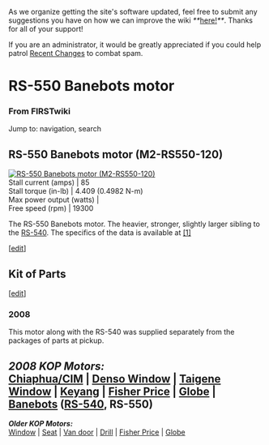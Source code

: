 As we organize getting the site's software updated, feel free to submit any
suggestions you have on how we can improve the wiki
_**_[here!](/index.php/User:Hallry/Suggestions "User:Hallry/Suggestions"
)_**_. Thanks for all of your support!

If you are an administrator, it would be greatly appreciated if you could help
patrol [Recent Changes](/index.php/Special:Recentchanges
"Special:Recentchanges" ) to combat spam.

# RS-550 Banebots motor

### From FIRSTwiki

Jump to: navigation, search

  

RS-550 Banebots motor (M2-RS550-120)  
---  
[![RS-550 Banebots motor
\(M2-RS550-120\)](/media/c/c0/RS-550.png)](/index.php/Image:RS-550.png "RS-550
Banebots motor \(M2-RS550-120\)" )  
Stall current (amps) |  85  
Stall torque (in-lb) |  4.409 (0.4982 N-m)  
Max power output (watts) |  
Free speed (rpm) |  19300  
  
  
The RS-550 Banebots motor. The heavier, stronger, slightly larger sibling to
the [RS-540](/index.php?title=RS-540_Banebots_motor&action=edit "RS-540
Banebots motor" ). The specifics of the data is available at
[[1]](http://banebots.com/p/M2-RS550-120 "http://banebots.com/p/M2-RS550-120"
)

[[edit](/index.php?title=RS-550_Banebots_motor&action=edit&section=1 "Edit
section: Kit of Parts" )]

##  Kit of Parts

[[edit](/index.php?title=RS-550_Banebots_motor&action=edit&section=2 "Edit
section: 2008" )]

###  2008

This motor along with the RS-540 was supplied separately from the packages of
parts at pickup.

_**2008 KOP Motors:**_  
[Chiaphua/CIM](/index.php/CIM_motor "CIM motor" ) | [Denso
Window](/index.php/Denso_window_motor "Denso window motor" ) | [Taigene
Window](/index.php?title=Taigene_window_motor&action=edit "Taigene window
motor" ) | [Keyang](/index.php?title=Keyang_motor&action=edit "Keyang motor" )
| [Fisher Price](/index.php/Fisher_Price_motor "Fisher Price motor" ) |
[Globe](/index.php/Globe_motor "Globe motor" ) |
[Banebots](/index.php/Banebots_motor "Banebots motor" )
([RS-540](/index.php?title=RS-540_Banebots_motor&action=edit "RS-540 Banebots
motor" ), **RS-550**)  
---  
_**Older KOP Motors:**_  
[Window](/index.php/Window_motor "Window motor" ) |
[Seat](/index.php?title=Seat_motor&action=edit "Seat motor" ) | [Van
door](/index.php/Van_door_motor "Van door motor" ) |
[Drill](/index.php/Drill_motor "Drill motor" ) | [Fisher
Price](/index.php/Fisher_Price_motor "Fisher Price motor" ) |
[Globe](/index.php/Globe_motor "Globe motor" )  
  
  

